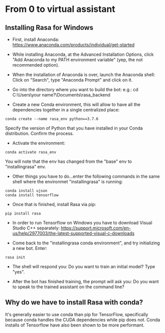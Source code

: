 # From 0 to virtual assistant
## Installing Rasa for Windows 

- First, install Anaconda: https://www.anaconda.com/products/individual/get-started

- While installing Anaconda, at the Advanced Installation Options, click "Add Anaconda to my PATH environment variable" (yep, the not recommended option).

- When the installation of Anaconda is over, launch the Anaconda shell: Click on  "Search", type "Anaconda Prompt" and click on it.

- Go into the directory where you want to build the bot: e.g.:
 cd C:\Users\your name?\Documents\rasa_backend

- Create a new Conda environment, this will allow to have all the dependencies together in a single centralized place: 

```conda create --name rasa_env python==3.7.6 ```

Specify the version of Python that you have installed in your Conda distribution. Confirm the process.

- Activate the environment: 

```conda activate rasa_env```

You will note that the env has changed from the "base" env to "installingrasa" env.

- Other things you have to do...enter the following commands in the same shell where the environmet "installingrasa" is running: 

```
conda install ujson 
conda install tensorflow
```

- Once that is finished, install Rasa via pip:
```
pip install rasa
```

- In order to run Tensorflow on Windows you have to download Visual Studio C++ separately: https://support.microsoft.com/en-us/help/2977003/the-latest-supported-visual-c-downloads

- Come back to the "installingrasa conda environment", and try initializing a new bot. Enter:

```
rasa init
```

- The shell will respond you: Do you want to train an initial model? Type "yes".

- After the bot has finished training, the prompt will ask you: Do you want to speak to the trained assistant on the command line?


## Why do we have to install Rasa with conda?

It's generally easier to use conda than pip for TensorFlow, specifically because conda handles the CUDA dependencies while pip does not. Conda installs of Tensorflow have also been shown to be more performant. 

